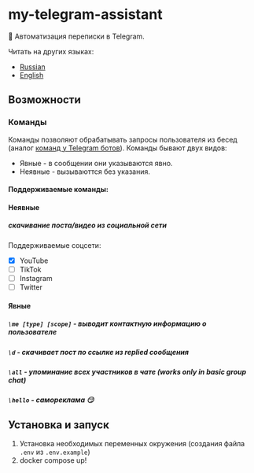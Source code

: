 # my-telegram-assistant
:robot: Автоматизация переписки в Telegram.

Читать на других языках:
* [Russian](README.ru.md)
* [English](README.md)

## Возможности

### Команды
Команды позволяют обрабатывать запросы пользователя из бесед (аналог [команд у Telegram ботов](https://core.telegram.org/bots)).
Команды бывают двух видов:
* Явные - в сообщении они указываются явно.
* Неявные - вызываюттся без указания.

#### Поддерживаемые команды:

#### Неявные
##### скачивание поста/видео из социальной сети
Поддерживаемые соцсети:
* [x] YouTube
* [ ] TikTok
* [ ] Instagram
* [ ] Twitter

#### Явные
##### `\me [type] [scope]` - выводит контактную информацию о пользователе
##### `\d` - скачивает пост по ссылке из replied сообщения
##### `\all` - упоминание всех участников в чате (works only in basic group chat)
##### `\hello` - самореклама :smirk:

## Установка и запуск
1. Установка необходимых переменных окружения (создания файла `.env` из `.env.example`)
2. docker compose up!
